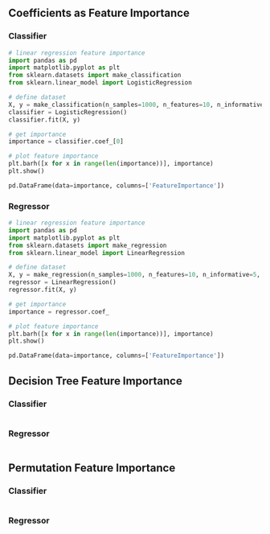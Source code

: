 
## Coefficients as Feature Importance
### Classifier
```python
# linear regression feature importance
import pandas as pd
import matplotlib.pyplot as plt
from sklearn.datasets import make_classification
from sklearn.linear_model import LogisticRegression

# define dataset
X, y = make_classification(n_samples=1000, n_features=10, n_informative=5, n_redundant=5, random_state=1)
classifier = LogisticRegression()
classifier.fit(X, y)

# get importance
importance = classifier.coef_[0]

# plot feature importance
plt.barh([x for x in range(len(importance))], importance)
plt.show()

pd.DataFrame(data=importance, columns=['FeatureImportance'])
```
### Regressor
```python
# linear regression feature importance
import pandas as pd
import matplotlib.pyplot as plt
from sklearn.datasets import make_regression
from sklearn.linear_model import LinearRegression

# define dataset
X, y = make_regression(n_samples=1000, n_features=10, n_informative=5, random_state=1)
regressor = LinearRegression()
regressor.fit(X, y)

# get importance
importance = regressor.coef_

# plot feature importance
plt.barh([x for x in range(len(importance))], importance)
plt.show()

pd.DataFrame(data=importance, columns=['FeatureImportance'])
```

## Decision Tree Feature Importance
### Classifier
```python
```
### Regressor
```python
```

## Permutation Feature Importance
### Classifier
```python
```
### Regressor
```python
```

